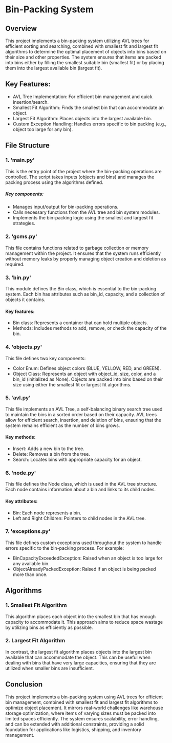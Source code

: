 # Bin-Packing System  
## Overview
This project implements a bin-packing system utilizing AVL trees for efficient sorting and searching, combined with smallest fit and largest fit algorithms to determine the optimal placement of objects into bins based on their size and other properties. The system ensures that items are packed into bins either by filling the smallest suitable bin (smallest fit) or by placing them into the largest available bin (largest fit).

## Key Features:
- AVL Tree Implementation: For efficient bin management and quick insertion/search.
- Smallest Fit Algorithm: Finds the smallest bin that can accommodate an object.
- Largest Fit Algorithm: Places objects into the largest available bin.
- Custom Exception Handling: Handles errors specific to bin packing (e.g., object too large for any bin).

## File Structure
### 1. 'main.py'
This is the entry point of the project where the bin-packing operations are controlled. The script takes inputs (objects and bins) and manages the packing process using the algorithms defined.

##### Key components:

- Manages input/output for bin-packing operations.
- Calls necessary functions from the AVL tree and bin system modules.
- Implements the bin-packing logic using the smallest and largest fit strategies.

### 2. 'gcms.py'
This file contains functions related to garbage collection or memory management within the project. It ensures that the system runs efficiently without memory leaks by properly managing object creation and deletion as required.

### 3. 'bin.py'
This module defines the Bin class, which is essential to the bin-packing system. Each bin has attributes such as bin_id, capacity, and a collection of objects it contains.

#### Key features:

- Bin class: Represents a container that can hold multiple objects.
- Methods: Includes methods to add, remove, or check the capacity of the bin.
### 4. 'objects.py'
This file defines two key components:

- Color Enum: Defines object colors (BLUE, YELLOW, RED, and GREEN).
- Object Class: Represents an object with object_id, size, color, and a bin_id (initialized as None).
Objects are packed into bins based on their size using either the smallest fit or largest fit algorithms.

### 5. 'avl.py'
This file implements an AVL Tree, a self-balancing binary search tree used to maintain the bins in a sorted order based on their capacity. AVL trees allow for efficient search, insertion, and deletion of bins, ensuring that the system remains efficient as the number of bins grows.

#### Key methods:

- Insert: Adds a new bin to the tree.
- Delete: Removes a bin from the tree.
- Search: Locates bins with appropriate capacity for an object.
### 6. 'node.py'
This file defines the Node class, which is used in the AVL tree structure. Each node contains information about a bin and links to its child nodes.

#### Key attributes:

- Bin: Each node represents a bin.
- Left and Right Children: Pointers to child nodes in the AVL tree.
### 7. 'exceptions.py'
This file defines custom exceptions used throughout the system to handle errors specific to the bin-packing process. For example:

- BinCapacityExceededException: Raised when an object is too large for any available bin.
- ObjectAlreadyPackedException: Raised if an object is being packed more than once.

## Algorithms
### 1. Smallest Fit Algorithm
This algorithm places each object into the smallest bin that has enough capacity to accommodate it. This approach aims to reduce space wastage by utilizing bins as efficiently as possible.

### 2. Largest Fit Algorithm
In contrast, the largest fit algorithm places objects into the largest bin available that can accommodate the object. This can be useful when dealing with bins that have very large capacities, ensuring that they are utilized when smaller bins are insufficient.
## Conclusion
This project implements a bin-packing system using AVL trees for efficient bin management, combined with smallest fit and largest fit algorithms to optimize object placement. It mirrors real-world challenges like warehouse storage optimization, where items of varying sizes must be packed into limited spaces efficiently. The system ensures scalability, error handling, and can be extended with additional constraints, providing a solid foundation for applications like logistics, shipping, and inventory management.
 


